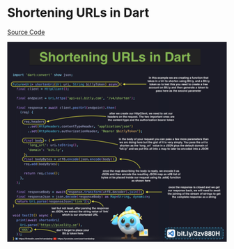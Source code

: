 # Shortening URLs in Dart

[Source Code](shortening-urls-in-dart.dart)

![](shortening-urls-in-dart.jpg)
